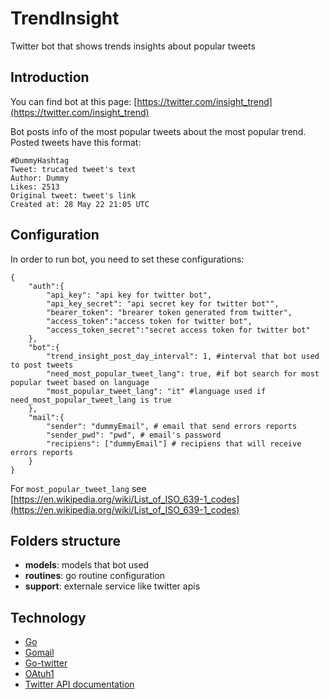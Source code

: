 # TrendInsight
Twitter bot that shows trends insights about popular tweets

## Introduction
You can find bot at this page: [https://twitter.com/insight_trend](https://twitter.com/insight_trend)

Bot posts info of the most popular tweets about the most popular trend. Posted tweets have this format:
```
#DummyHashtag
Tweet: trucated tweet's text
Author: Dummy
Likes: 2513
Original tweet: tweet's link
Created at: 28 May 22 21:05 UTC
```
## Configuration
In order to run bot, you need to set these configurations:
```
{
    "auth":{
        "api_key": "api key for twitter bot",
        "api_key_secret": "api secret key for twitter bot"",
        "bearer_token": "brearer token generated from twitter",
        "access_token":"access token for twitter bot",
        "access_token_secret":"secret access token for twitter bot"
    }, 
    "bot":{
        "trend_insight_post_day_interval": 1, #interval that bot used to post tweets
        "need_most_popular_tweet_lang": true, #if bot search for most popular tweet based on language
        "most_popular_tweet_lang": "it" #language used if need_most_popular_tweet_lang is true
    },
    "mail":{
        "sender": "dummyEmail", # email that send errors reports
        "sender_pwd": "pwd", # email's password
        "recipiens": ["dummyEmail"] # recipiens that will receive errors reports
    }
}
```
For `most_popular_tweet_lang` see [https://en.wikipedia.org/wiki/List_of_ISO_639-1_codes](https://en.wikipedia.org/wiki/List_of_ISO_639-1_codes)

## Folders structure
- **models**: models that bot used
- **routines**: go routine configuration
- **support**: externale service like twitter apis

## Technology
- [Go](https://go.dev/)
- [Gomail](https://github.com/go-gomail/gomail)
- [Go-twitter](https://github.com/dghubble/go-twitter)
- [OAtuh1](https://github.com/dghubble/oauth1)
- [Twitter API documentation](https://developer.twitter.com/en/docs/twitter-api)
